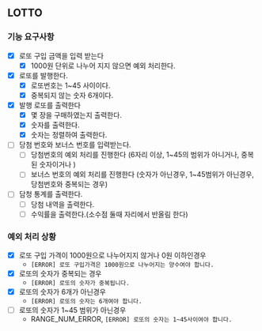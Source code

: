 ## LOTTO

### 기능 요구사항 

-[x] 로또 구입 금액을 입력 받는다
    - [x] 1000원 단위로 나누어 지지 않으면 예외 처리한다.

-[x] 로또를 발행한다.  
    -[x] 로또번호는 1~45 사이이다.  
    -[x] 중복되지 않는 숫자 6개이다.  

-[x] 발행 로또를 출력한다
    - [x] 몇 장을 구매하였는지 출력한다.
    - [x] 숫자를 출력한다. 
    - [x] 숫자는 정렬하여 출력한다.

-[ ] 당첨 번호와 보너스 번호를 입력받는다.
    - [ ] 당첨번호의 예외 처리를 진행한다 (6자리 이상, 1~45의 범위가 아니거나, 중복된 숫자이거나 )
    - [ ] 보너스 번호의 예외 처리를 진행한다 (숫자가 아닌경우, 1~45범위가 아닌경우, 당첨번호와 중복되는 경우)

- [ ] 담청 통계를 출력한다.
    -[ ] 당첨 내역을 출력한다.
    -[ ] 수익률을 출력한다.(소수점 둘때 자리에서 반올림 한다)

### 예외 처리 상황 
- [X] 로또 구입 가격이 1000원으로 나누어지지 않거나 0원 이하인경우
    - `[ERROR] 로또 구입가격은 1000원으로 나누어지는 양수여야 합니다.`
- [x] 로또의 숫자가 중복되는 경우
  -  `[ERROR] 로또의 숫자가 중복됩니다.`
- [x] 로또의 숫자가 6개가 아닌경우
  - `[ERROR] 로또의 숫자는 6개여야 합니다.`
- [ ] 로또의 숫자가 1~45 범위가 아닌경우
    - RANGE_NUM_ERROR, `[ERROR] 로또의 숫자는 1~45사이여야 합니다.`